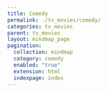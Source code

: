 ```yaml
---
title: Comedy
permalink: ./tv_movies/comedy/
categories: tv_movies
parent: tv_movies
layout: mindmap_page
pagination:
  collection: mindmap
  category: comedy
  enabled: "true"
  extension: html
  indexpage: index
---
```

